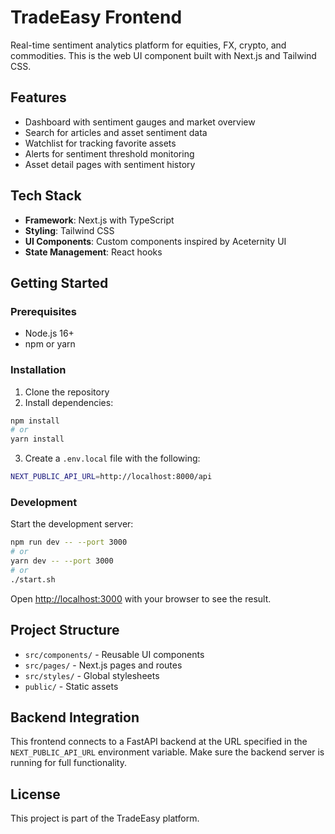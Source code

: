 # TradeEasy Frontend

Real-time sentiment analytics platform for equities, FX, crypto, and commodities. This is the web UI component built with Next.js and Tailwind CSS.

## Features

- Dashboard with sentiment gauges and market overview
- Search for articles and asset sentiment data
- Watchlist for tracking favorite assets
- Alerts for sentiment threshold monitoring
- Asset detail pages with sentiment history

## Tech Stack

- **Framework**: Next.js with TypeScript
- **Styling**: Tailwind CSS
- **UI Components**: Custom components inspired by Aceternity UI
- **State Management**: React hooks

## Getting Started

### Prerequisites

- Node.js 16+
- npm or yarn

### Installation

1. Clone the repository
2. Install dependencies:

```bash
npm install
# or
yarn install
```

3. Create a `.env.local` file with the following:

```bash
NEXT_PUBLIC_API_URL=http://localhost:8000/api
```

### Development

Start the development server:

```bash
npm run dev -- --port 3000
# or
yarn dev -- --port 3000
# or
./start.sh
```

Open [http://localhost:3000](http://localhost:3000) with your browser to see the result.

## Project Structure

- `src/components/` - Reusable UI components
- `src/pages/` - Next.js pages and routes
- `src/styles/` - Global stylesheets
- `public/` - Static assets

## Backend Integration

This frontend connects to a FastAPI backend at the URL specified in the `NEXT_PUBLIC_API_URL` environment variable. Make sure the backend server is running for full functionality.

## License

This project is part of the TradeEasy platform.
